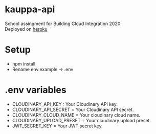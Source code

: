 # kauppa-api
 School assingment for Building Cloud Integration 2020  
 Deployed on [heroku](https://kauppa-api.herokuapp.com/)
 
# Setup
- npm install
- Rename env.example -> .env
# .env variables
- CLOUDINARY_API_KEY : Your Cloudinary API key.
- CLOUDINARY_API_SECRET = Your Cloudinary API secret.
- CLOUDINARY_CLOUD_NAME = Your cloudinary cloud name.
- CLOUDINARY_UPLOAD_PRESET = Your cloudinary upload preset.
- JWT_SECRET_KEY = Your JWT secret key.
